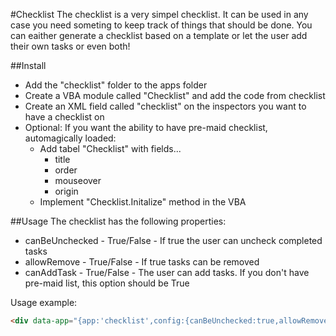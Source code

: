 #Checklist
The checklist is a very simpel checklist. It can be used in any case you need someting to keep track of things that should be done.
You can eaither generate a checklist based on a template or let the user add their own tasks or even both!


##Install
*	Add the "checklist" folder to the apps folder
*	Create a VBA module called "Checklist" and add the code from checklist
*	Create an XML field called "checklist" on the inspectors you want to have a checklist on
*	Optional: If you want the ability to have pre-maid checklist, automagically loaded:
	*	Add tabel "Checklist" with fields...
		*	title
		*	order
		*	mouseover
		*	origin
	*	Implement "Checklist.Initalize" method in the VBA

##Usage
The checklist has the following properties:
*	canBeUnchecked - True/False - If true the user can uncheck completed tasks
*	allowRemove - True/False - If true tasks can be removed
*	canAddTask - True/False - The user can add tasks. If you don't have pre-maid list, this option should be True

Usage example:

```html
<div data-app="{app:'checklist',config:{canBeUnchecked:true,allowRemove:true, canAddTask:true}}"></div>
```
